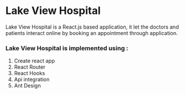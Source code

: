 # Lake View Hospital
Lake View Hospital is a React.js based application, it let the doctors and patients interact online by booking an appointment through application.


### Lake View Hospital is implemented using : 
1. Create react app
2. React Router
3. React Hooks
4. Api integration
5. Ant Design
